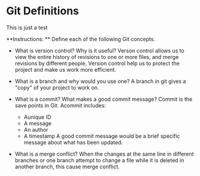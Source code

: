 # Git Definitions

This is just a test

**Instructions: ** Define each of the following Git concepts.

* What is version control?  Why is it useful?
Verson control allows us to view the entire history of revisions to one or more files, and merge revisions by different people. Version control help us to protect the project and make us work more efficient.

* What is a branch and why would you use one?
A branch in git gives a "copy" of your project to work on.

* What is a commit? What makes a good commit message?
Commit is the save points in Git. Acommit includes:
  * Aunique ID
  * A message
  * An author
  * A timestamp
 A good commit message would be a brief specific message about what has been updated. 

* What is a merge conflict?
When the changes at the same line in different branches or one branch attempt to change a file while it is deleted in another branch, this cause merge conflict.